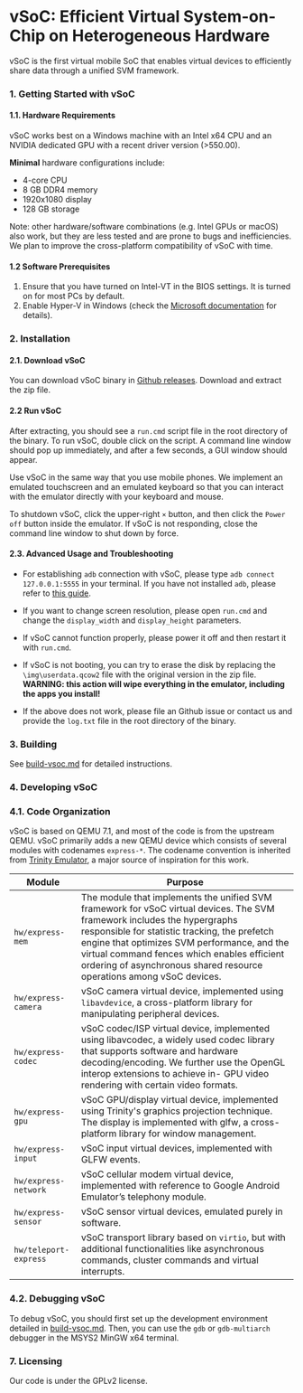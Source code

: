 # vSoC: Efficient Virtual System-on-Chip on Heterogeneous Hardware

vSoC is the first virtual mobile SoC that enables virtual devices to efficiently share data through a unified SVM framework.

### 1. Getting Started with vSoC

#### 1.1. Hardware Requirements

vSoC works best on a Windows machine with an Intel x64 CPU and an NVIDIA dedicated GPU with a recent driver version (>550.00).

**Minimal** hardware configurations include:
  - 4-core CPU
  - 8 GB DDR4 memory
  - 1920x1080 display
  - 128 GB storage

Note: other hardware/software combinations (e.g. Intel GPUs or macOS) also work, but they are less tested and are prone to bugs and inefficiencies. We plan to improve the cross-platform compatibility of vSoC with time.

#### 1.2 Software Prerequisites
  1. Ensure that you have turned on Intel-VT in the BIOS settings. It is turned on for most PCs by default.
  2. Enable Hyper-V in Windows (check the [Microsoft documentation](https://learn.microsoft.com/en-us/virtualization/hyper-v-on-windows/quick-start/enable-hyper-v) for details).

### 2. Installation

#### 2.1. Download vSoC

You can download vSoC binary in [Github releases](https://github.com/VirtualSoC/vsoc/releases/tag/beta-2408). Download and extract the zip file.

#### 2.2 Run vSoC

After extracting, you should see a `run.cmd` script file in the root directory of the binary. To run vSoC, double click on the script. A command line window should pop up immediately, and after a few seconds, a GUI window should appear.

Use vSoC in the same way that you use mobile phones. We implement an emulated touchscreen and an emulated keyboard so that you can interact with the emulator directly with your keyboard and mouse.

To shutdown vSoC, click the upper-right `×` button, and then click the `Power off` button inside the emulator. If vSoC is not responding, close the command line window to shut down by force.

#### 2.3. Advanced Usage and Troubleshooting

* For establishing `adb` connection with vSoC, please type `adb connect 127.0.0.1:5555` in your terminal. If you have not installed `adb`, please refer to [this guide](https://www.xda-developers.com/install-adb-windows-macos-linux/).

* If you want to change screen resolution, please open `run.cmd` and change the `display_width` and `display_height` parameters.

* If vSoC cannot function properly, please power it off and then restart it with `run.cmd`.

* If vSoC is not booting, you can try to erase the disk by replacing the `\img\userdata.qcow2` file with the original version in the zip file. **WARNING: this action will wipe everything in the emulator, including the apps you install!**

* If the above does not work, please file an Github issue or contact us and provide the `log.txt` file in the root directory of the binary.

### 3. Building

See [build-vsoc.md](docs/build-vsoc.md) for detailed instructions.

### 4. Developing vSoC

### 4.1. Code Organization

vSoC is based on QEMU 7.1, and most of the code is from the upstream QEMU. vSoC primarily adds a new QEMU device which consists of several modules with codenames `express-*`. The codename convention is inherited from [Trinity Emulator](https://github.com/TrinityEmulator/TrinityEmulator), a major source of inspiration for this work.

|  Module  |  Purpose  |
|  ----  | ----  |
| `hw/express-mem` | The module that implements the unified SVM framework for vSoC virtual devices. The SVM framework includes the hypergraphs responsible for statistic tracking, the prefetch engine that optimizes SVM performance, and the virtual command fences which enables efficient ordering of asynchronous shared resource operations among vSoC devices. |
| `hw/express-camera` | vSoC camera virtual device, implemented using `libavdevice`, a cross-platform library for manipulating peripheral devices. |
| `hw/express-codec` | vSoC codec/ISP virtual device, implemented using libavcodec, a widely used codec library that supports software and hardware decoding/encoding. We further use the OpenGL interop extensions to achieve in- GPU video rendering with certain video formats. |
| `hw/express-gpu` | vSoC GPU/display virtual device, implemented using Trinity's graphics projection technique. The display is implemented with glfw, a cross-platform library for window management. |
| `hw/express-input` | vSoC input virtual devices, implemented with GLFW events. |
| `hw/express-network` | vSoC cellular modem virtual device, implemented with reference to Google Android Emulator’s telephony module. |
| `hw/express-sensor` | vSoC sensor virtual devices, emulated purely in software. |
| `hw/teleport-express` | vSoC transport library based on `virtio`, but with additional functionalities like asynchronous commands, cluster commands and virtual interrupts. |

### 4.2. Debugging vSoC

To debug vSoC, you should first set up the development environment detailed in [build-vsoc.md](docs/build-vsoc.md). Then, you can use the `gdb` or `gdb-multiarch` debugger in the MSYS2 MinGW x64 terminal.

### 7. Licensing
Our code is under the GPLv2 license.
